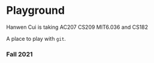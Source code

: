 # Playground
Hanwen Cui is taking AC207 CS209 MIT6.036 and CS182

A place to play with `git`.

### Fall 2021
